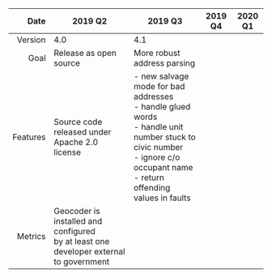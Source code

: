 | Date  |2019 Q2|2019 Q3|2019 Q4 |2020 Q1|
|--:|---|---|---|---|
|Version|4.0| 4.1| | |
|Goal| Release as open source|More robust address parsing | | |
|Features|Source code released under<br> Apache 2.0 license|  - new salvage mode for bad addresses<br> - handle glued words<br> - handle unit number stuck to civic number<BR> - ignore c/o occupant name<br> - return offending values in faults| | |
|Metrics|Geocoder is installed and configured<br> by at least one developer external to government| | | |
